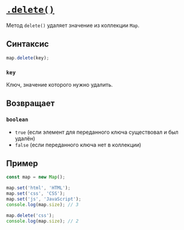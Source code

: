 # [`.delete()`](../index.md)

Метод `delete()` удаляет значение из коллекции `Map`.

## Синтаксис

```js
map.delete(key);
```

### `key`

Ключ, значение которого нужно удалить.

## Возвращает

### `boolean`

- `true` (если элемент для переданного ключа существовал и был удалён)
- `false` (если переданного ключа нет в коллекции)

## Пример

```js
const map = new Map();

map.set('html', 'HTML');
map.set('css', 'CSS');
map.set('js', 'JavaScript');
console.log(map.size); // 3

map.delete('css');
console.log(map.size); // 2
```
